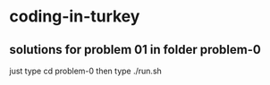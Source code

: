 # coding-in-turkey
## solutions for problem 01 in folder problem-0
just type cd problem-0 then type ./run.sh
